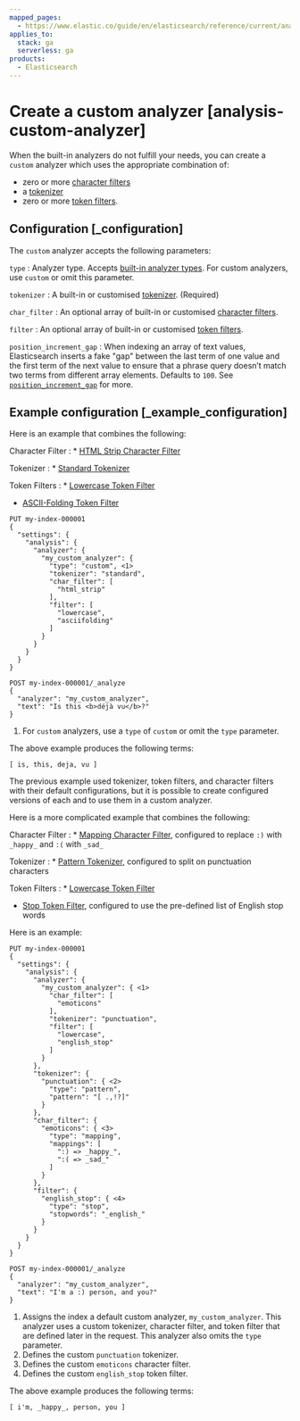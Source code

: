 ```yaml
---
mapped_pages:
  - https://www.elastic.co/guide/en/elasticsearch/reference/current/analysis-custom-analyzer.html
applies_to:
  stack: ga
  serverless: ga
products:
  - Elasticsearch
---
```


# Create a custom analyzer [analysis-custom-analyzer]

When the built-in analyzers do not fulfill your needs, you can create a `custom` analyzer which uses the appropriate combination of:

* zero or more [character filters](elasticsearch://reference/text-analysis/character-filter-reference.md)
* a [tokenizer](elasticsearch://reference/text-analysis/tokenizer-reference.md)
* zero or more [token filters](elasticsearch://reference/text-analysis/token-filter-reference.md).


## Configuration [_configuration]

The `custom` analyzer accepts the following parameters:

`type`
:   Analyzer type. Accepts [built-in analyzer types](elasticsearch://reference/text-analysis/analyzer-reference.md). For custom analyzers, use `custom` or omit this parameter.

`tokenizer`
:   A built-in or customised [tokenizer](elasticsearch://reference/text-analysis/tokenizer-reference.md). (Required)

`char_filter`
:   An optional array of built-in or customised [character filters](elasticsearch://reference/text-analysis/character-filter-reference.md).

`filter`
:   An optional array of built-in or customised [token filters](elasticsearch://reference/text-analysis/token-filter-reference.md).

`position_increment_gap`
:   When indexing an array of text values, Elasticsearch inserts a fake "gap" between the last term of one value and the first term of the next value to ensure that a phrase query doesn’t match two terms from different array elements. Defaults to `100`. See [`position_increment_gap`](elasticsearch://reference/elasticsearch/mapping-reference/position-increment-gap.md) for more.


## Example configuration [_example_configuration]

Here is an example that combines the following:

Character Filter
:   * [HTML Strip Character Filter](elasticsearch://reference/text-analysis/analysis-htmlstrip-charfilter.md)


Tokenizer
:   * [Standard Tokenizer](elasticsearch://reference/text-analysis/analysis-standard-tokenizer.md)


Token Filters
:   * [Lowercase Token Filter](elasticsearch://reference/text-analysis/analysis-lowercase-tokenfilter.md)
* [ASCII-Folding Token Filter](elasticsearch://reference/text-analysis/analysis-asciifolding-tokenfilter.md)


```console
PUT my-index-000001
{
  "settings": {
    "analysis": {
      "analyzer": {
        "my_custom_analyzer": {
          "type": "custom", <1>
          "tokenizer": "standard",
          "char_filter": [
            "html_strip"
          ],
          "filter": [
            "lowercase",
            "asciifolding"
          ]
        }
      }
    }
  }
}

POST my-index-000001/_analyze
{
  "analyzer": "my_custom_analyzer",
  "text": "Is this <b>déjà vu</b>?"
}
```

1. For `custom` analyzers, use a `type` of `custom` or omit the `type` parameter.


The above example produces the following terms:

```text
[ is, this, deja, vu ]
```

The previous example used tokenizer, token filters, and character filters with their default configurations, but it is possible to create configured versions of each and to use them in a custom analyzer.

Here is a more complicated example that combines the following:

Character Filter
:   * [Mapping Character Filter](elasticsearch://reference/text-analysis/analysis-mapping-charfilter.md), configured to replace `:)` with `_happy_` and `:(` with `_sad_`


Tokenizer
:   * [Pattern Tokenizer](elasticsearch://reference/text-analysis/analysis-pattern-tokenizer.md), configured to split on punctuation characters


Token Filters
:   * [Lowercase Token Filter](elasticsearch://reference/text-analysis/analysis-lowercase-tokenfilter.md)
* [Stop Token Filter](elasticsearch://reference/text-analysis/analysis-stop-tokenfilter.md), configured to use the pre-defined list of English stop words


Here is an example:

```console
PUT my-index-000001
{
  "settings": {
    "analysis": {
      "analyzer": {
        "my_custom_analyzer": { <1>
          "char_filter": [
            "emoticons"
          ],
          "tokenizer": "punctuation",
          "filter": [
            "lowercase",
            "english_stop"
          ]
        }
      },
      "tokenizer": {
        "punctuation": { <2>
          "type": "pattern",
          "pattern": "[ .,!?]"
        }
      },
      "char_filter": {
        "emoticons": { <3>
          "type": "mapping",
          "mappings": [
            ":) => _happy_",
            ":( => _sad_"
          ]
        }
      },
      "filter": {
        "english_stop": { <4>
          "type": "stop",
          "stopwords": "_english_"
        }
      }
    }
  }
}

POST my-index-000001/_analyze
{
  "analyzer": "my_custom_analyzer",
  "text": "I'm a :) person, and you?"
}
```

1. Assigns the index a default custom analyzer, `my_custom_analyzer`. This analyzer uses a custom tokenizer, character filter, and token filter that are defined later in the request. This analyzer also omits the `type` parameter.
2. Defines the custom `punctuation` tokenizer.
3. Defines the custom `emoticons` character filter.
4. Defines the custom `english_stop` token filter.


The above example produces the following terms:

```text
[ i'm, _happy_, person, you ]
```


